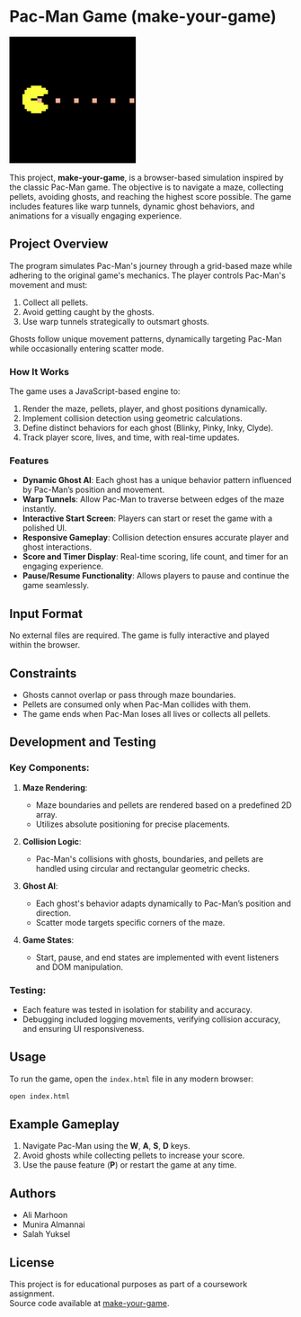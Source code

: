 # Pac-Man Game (make-your-game)

![image](images/pacman.png)

This project, **make-your-game**, is a browser-based simulation inspired by the classic Pac-Man game. The objective is to navigate a maze, collecting pellets, avoiding ghosts, and reaching the highest score possible. The game includes features like warp tunnels, dynamic ghost behaviors, and animations for a visually engaging experience.

## Project Overview

The program simulates Pac-Man's journey through a grid-based maze while adhering to the original game's mechanics. The player controls Pac-Man's movement and must:

1. Collect all pellets.
2. Avoid getting caught by the ghosts.
3. Use warp tunnels strategically to outsmart ghosts.

Ghosts follow unique movement patterns, dynamically targeting Pac-Man while occasionally entering scatter mode.

### How It Works

The game uses a JavaScript-based engine to:

1. Render the maze, pellets, player, and ghost positions dynamically.
2. Implement collision detection using geometric calculations.
3. Define distinct behaviors for each ghost (Blinky, Pinky, Inky, Clyde).
4. Track player score, lives, and time, with real-time updates.

### Features

- **Dynamic Ghost AI**: Each ghost has a unique behavior pattern influenced by Pac-Man’s position and movement.
- **Warp Tunnels**: Allow Pac-Man to traverse between edges of the maze instantly.
- **Interactive Start Screen**: Players can start or reset the game with a polished UI.
- **Responsive Gameplay**: Collision detection ensures accurate player and ghost interactions.
- **Score and Timer Display**: Real-time scoring, life count, and timer for an engaging experience.
- **Pause/Resume Functionality**: Allows players to pause and continue the game seamlessly.

## Input Format

No external files are required. The game is fully interactive and played within the browser.

## Constraints

- Ghosts cannot overlap or pass through maze boundaries.
- Pellets are consumed only when Pac-Man collides with them.
- The game ends when Pac-Man loses all lives or collects all pellets.

## Development and Testing

### Key Components:

1. **Maze Rendering**:
   - Maze boundaries and pellets are rendered based on a predefined 2D array.
   - Utilizes absolute positioning for precise placements.

2. **Collision Logic**:
   - Pac-Man's collisions with ghosts, boundaries, and pellets are handled using circular and rectangular geometric checks.

3. **Ghost AI**:
   - Each ghost's behavior adapts dynamically to Pac-Man’s position and direction.
   - Scatter mode targets specific corners of the maze.

4. **Game States**:
   - Start, pause, and end states are implemented with event listeners and DOM manipulation.

### Testing:
- Each feature was tested in isolation for stability and accuracy.
- Debugging included logging movements, verifying collision accuracy, and ensuring UI responsiveness.

## Usage

To run the game, open the `index.html` file in any modern browser:

```bash
open index.html
```

## Example Gameplay

1. Navigate Pac-Man using the **W**, **A**, **S**, **D** keys.
2. Avoid ghosts while collecting pellets to increase your score.
3. Use the pause feature (**P**) or restart the game at any time.

## Authors

- Ali Marhoon
- Munira Almannai
- Salah Yuksel

## License

This project is for educational purposes as part of a coursework assignment.  
Source code available at [make-your-game](https://learn.reboot01.com/git/alimarhoon/make-your-game).